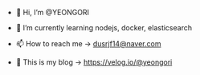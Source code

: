 - 👋 Hi, I’m @YEONGORI

- 🌱 I’m currently learning nodejs, docker, elasticsearch

- 📫 How to reach me -> dusrjf14@naver.com

- 📮 This is my blog -> https://velog.io/@yeongori





<!---
YEONGORI/YEONGORI is a ✨ special ✨ repository because its `README.md` (this file) appears on your GitHub profile.
You can click the Preview link to take a look at your changes.
--->
